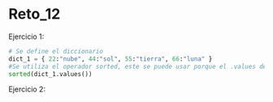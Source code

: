 # Reto_12

Ejercicio 1:
```Python
# Se define el diccionario
dict_1 = { 22:"nube", 44:"sol", 55:"tierra", 66:"luna" }
#Se utiliza el operador sorted, este se puede usar porque el .values devuelve una lista que sorted puede ordenar
sorted(dict_1.values())
```

Ejercicio 2:
```Python

```
```Python

```
```Python

```
```Python

```
```Python

```
```Python

```
